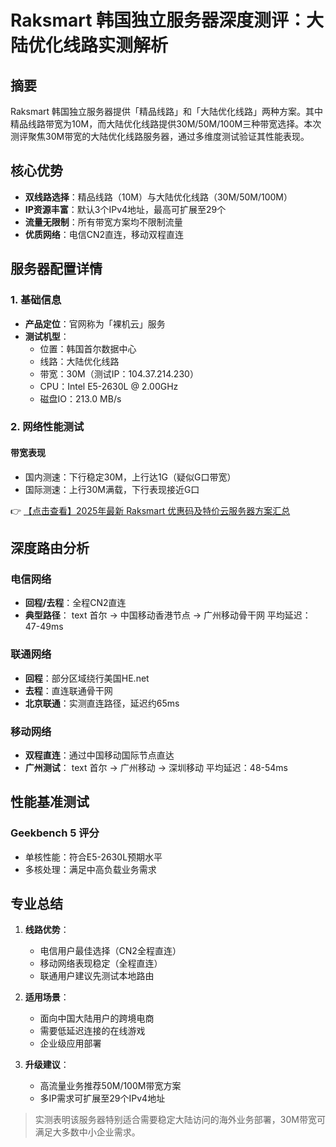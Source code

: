 # Raksmart 韩国独立服务器深度测评：大陆优化线路实测解析

## 摘要
Raksmart 韩国独立服务器提供「精品线路」和「大陆优化线路」两种方案。其中精品线路带宽为10M，而大陆优化线路提供30M/50M/100M三种带宽选择。本次测评聚焦30M带宽的大陆优化线路服务器，通过多维度测试验证其性能表现。

## 核心优势
- **双线路选择**：精品线路（10M）与大陆优化线路（30M/50M/100M）
- **IP资源丰富**：默认3个IPv4地址，最高可扩展至29个
- **流量无限制**：所有带宽方案均不限制流量
- **优质网络**：电信CN2直连，移动双程直连

## 服务器配置详情
### 1. 基础信息
- **产品定位**：官网称为「裸机云」服务
- **测试机型**：
  - 位置：韩国首尔数据中心
  - 线路：大陆优化线路
  - 带宽：30M（测试IP：104.37.214.230）
  - CPU：Intel E5-2630L @ 2.00GHz
  - 磁盘IO：213.0 MB/s

### 2. 网络性能测试
#### 带宽表现
- 国内测速：下行稳定30M，上行达1G（疑似G口带宽）
- 国际测速：上行30M满载，下行表现接近G口

👉 [【点击查看】2025年最新 Raksmart 优惠码及特价云服务器方案汇总](https://bit.ly/raksmart)

## 深度路由分析
### 电信网络
- **回程/去程**：全程CN2直连
- **典型路径**：
  text
  首尔 → 中国移动香港节点 → 广州移动骨干网
  平均延迟：47-49ms
  

### 联通网络
- **回程**：部分区域绕行美国HE.net
- **去程**：直连联通骨干网
- **北京联通**：实测直连路径，延迟约65ms

### 移动网络
- **双程直连**：通过中国移动国际节点直达
- **广州测试**：
  text
  首尔 → 广州移动 → 深圳移动
  平均延迟：48-54ms
  

## 性能基准测试
### Geekbench 5 评分
- 单核性能：符合E5-2630L预期水平
- 多核处理：满足中高负载业务需求

## 专业总结
1. **线路优势**：
   - 电信用户最佳选择（CN2全程直连）
   - 移动网络表现稳定（全程直连）
   - 联通用户建议先测试本地路由

2. **适用场景**：
   - 面向中国大陆用户的跨境电商
   - 需要低延迟连接的在线游戏
   - 企业级应用部署

3. **升级建议**：
   - 高流量业务推荐50M/100M带宽方案
   - 多IP需求可扩展至29个IPv4地址

> 实测表明该服务器特别适合需要稳定大陆访问的海外业务部署，30M带宽可满足大多数中小企业需求。